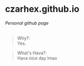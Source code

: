 # czarhex.github.io  

###### Personal github page  

> Why?:  
Yes.  
  
> What's Hava?:  
Hava nice day lmao  

